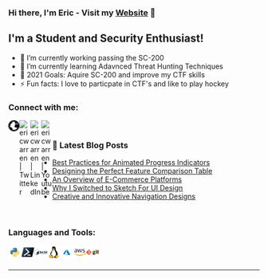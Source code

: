 ### Hi there, I'm Eric - Visit my [Website] 👋

## I'm a Student and Security Enthusiast!
- 🔭 I’m currently working passing the SC-200
- 🌱 I’m currently learning Adavnced Threat Hunting Techniques
- 🥅 2021 Goals: Aquire SC-200 and improve my CTF skills
- ⚡ Fun facts: I love to particpate in CTF's and like to play hockey


### Connect with me:

[<img align="left" alt="ericwarren | Website" width="22px" src="https://raw.githubusercontent.com/iconic/open-iconic/master/svg/globe.svg" />][website]
[<img align="left" alt="ericwarren | Twitter" width="22px" src="https://cdn.jsdelivr.net/npm/simple-icons@v3/icons/twitter.svg" />][twitter]
[<img align="left" alt="ericwarren | LinkedIn" width="22px" src="https://cdn.jsdelivr.net/npm/simple-icons@v3/icons/linkedin.svg" />][linkedin]
[<img align="left" alt="ericwarren | Youtube" width="22px" src="https://cdn.jsdelivr.net/npm/simple-icons@3.4.0/icons/youtube.svg" />][youtube]

<br />

### 📕 Latest Blog Posts
<!-- BLOG-POST-LIST:START -->
- [Best Practices for Animated Progress Indicators](https://ericjwarren.com/2018/04/06/best-practices-for-animated-progress-indicators/)
- [Designing the Perfect Feature Comparison Table](https://ericjwarren.com/2018/04/06/designing-the-perfect-feature-comparison-table/)
- [An Overview of E-Commerce Platforms](https://ericjwarren.com/2018/04/06/an-overview-of-e-commerce-platforms/)
- [Why I Switched to Sketch For UI Design](https://ericjwarren.com/2018/04/06/why-i-switched-to-sketch-for-ui-design/)
- [Creative and Innovative Navigation Designs](https://ericjwarren.com/2018/04/06/creative-and-innovative-navigation-designs/)
<!-- BLOG-POST-LIST:END -->

<br />

### Languages and Tools:
<img align="left" alt="Python" width="26px" src="https://raw.githubusercontent.com/github/explore/master/topics/python/python.png" />
<img align="left" alt="Powershell" width="26px" src="https://raw.githubusercontent.com/github/explore/master/topics/powershell/powershell.png" />
<img align="left" alt="Bash" width="26px" src="https://raw.githubusercontent.com/github/explore/master/topics/bash/bash.png" />
<img align="left" alt="Linux" width="26px" src="https://raw.githubusercontent.com/github/explore/master/topics/linux/linux.png" />
<img align="left" alt="Azure" width="26px" src="https://raw.githubusercontent.com/github/explore/master/topics/azure/azure.png" />
<img align="left" alt="AWS" width="26px" src="https://raw.githubusercontent.com/github/explore/master/topics/aws/aws.png" />
<img align="left" alt="Git" width="26px" src="https://raw.githubusercontent.com/github/explore/80688e429a7d4ef2fca1e82350fe8e3517d3494d/topics/git/git.png" />


<br />
<br />

---

[Website]: https://ericjwarren.com
[youtube]: https://www.youtube.com/channel/UCBAvhXarO8-goEj0KVf-EIA
[twitter]: https://twitter.com/ericwarren11
[linkedin]: https://linkedin.com/in/ericwarren1
